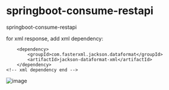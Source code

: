 # springboot-consume-restapi
springboot-consume-restapi

for xml response, add xml dependency:
<!-- xml dependency -->
		<dependency>
			<groupId>com.fasterxml.jackson.dataformat</groupId>
			<artifactId>jackson-dataformat-xml</artifactId>
		</dependency>
	<!-- xml dependency end -->
  
 ![image](https://user-images.githubusercontent.com/78654231/114712029-445e3780-9d4d-11eb-918e-ae1b21800c5e.png)

